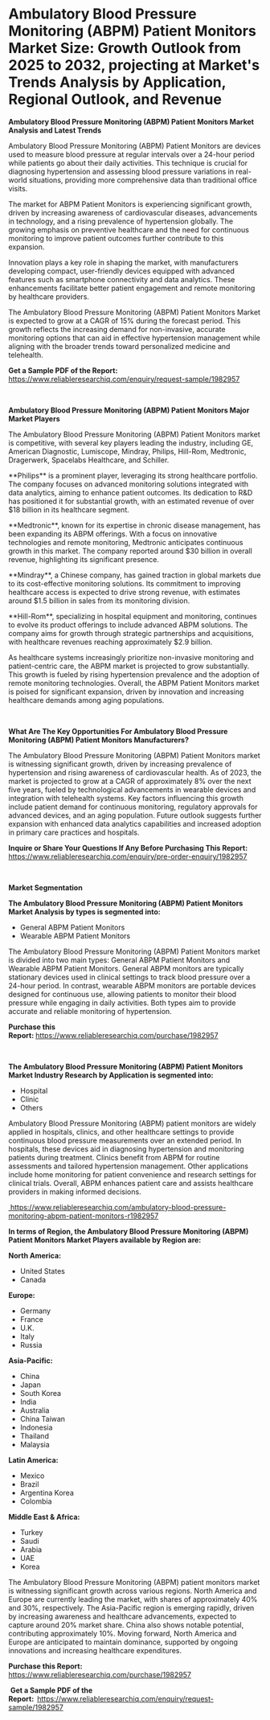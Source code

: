 <p><h1>Ambulatory Blood Pressure Monitoring (ABPM) Patient Monitors Market Size: Growth Outlook from 2025 to 2032, projecting at Market's Trends Analysis by Application, Regional Outlook, and Revenue</h1></p><p><strong>Ambulatory Blood Pressure Monitoring (ABPM) Patient Monitors Market Analysis and Latest Trends</strong></p>
<p><p>Ambulatory Blood Pressure Monitoring (ABPM) Patient Monitors are devices used to measure blood pressure at regular intervals over a 24-hour period while patients go about their daily activities. This technique is crucial for diagnosing hypertension and assessing blood pressure variations in real-world situations, providing more comprehensive data than traditional office visits.</p><p>The market for ABPM Patient Monitors is experiencing significant growth, driven by increasing awareness of cardiovascular diseases, advancements in technology, and a rising prevalence of hypertension globally. The growing emphasis on preventive healthcare and the need for continuous monitoring to improve patient outcomes further contribute to this expansion.</p><p>Innovation plays a key role in shaping the market, with manufacturers developing compact, user-friendly devices equipped with advanced features such as smartphone connectivity and data analytics. These enhancements facilitate better patient engagement and remote monitoring by healthcare providers.</p><p>The Ambulatory Blood Pressure Monitoring (ABPM) Patient Monitors Market is expected to grow at a CAGR of 15% during the forecast period. This growth reflects the increasing demand for non-invasive, accurate monitoring options that can aid in effective hypertension management while aligning with the broader trends toward personalized medicine and telehealth.</p></p>
<p><strong>Get a Sample PDF of the Report:&nbsp;</strong> <a href="https://www.reliableresearchiq.com/enquiry/request-sample/1982957?utm_campaign=3683&utm_medium=2&utm_source=Github&utm_content=ia&utm_term=16042025&utm_id=ambulatory-blood-pressure-monitoring-abpm-patient-monitors">https://www.reliableresearchiq.com/enquiry/request-sample/1982957</a></p>
<p>&nbsp;</p>
<p><strong>Ambulatory Blood Pressure Monitoring (ABPM) Patient Monitors Major Market Players</strong></p>
<p><p>The Ambulatory Blood Pressure Monitoring (ABPM) Patient Monitors market is competitive, with several key players leading the industry, including GE, American Diagnostic, Lumiscope, Mindray, Philips, Hill-Rom, Medtronic, Dragerwerk, Spacelabs Healthcare, and Schiller.</p><p>**Philips** is a prominent player, leveraging its strong healthcare portfolio. The company focuses on advanced monitoring solutions integrated with data analytics, aiming to enhance patient outcomes. Its dedication to R&D has positioned it for substantial growth, with an estimated revenue of over $18 billion in its healthcare segment.</p><p>**Medtronic**, known for its expertise in chronic disease management, has been expanding its ABPM offerings. With a focus on innovative technologies and remote monitoring, Medtronic anticipates continuous growth in this market. The company reported around $30 billion in overall revenue, highlighting its significant presence.</p><p>**Mindray**, a Chinese company, has gained traction in global markets due to its cost-effective monitoring solutions. Its commitment to improving healthcare access is expected to drive strong revenue, with estimates around $1.5 billion in sales from its monitoring division.</p><p>**Hill-Rom**, specializing in hospital equipment and monitoring, continues to evolve its product offerings to include advanced ABPM solutions. The company aims for growth through strategic partnerships and acquisitions, with healthcare revenues reaching approximately $2.9 billion.</p><p>As healthcare systems increasingly prioritize non-invasive monitoring and patient-centric care, the ABPM market is projected to grow substantially. This growth is fueled by rising hypertension prevalence and the adoption of remote monitoring technologies. Overall, the ABPM Patient Monitors market is poised for significant expansion, driven by innovation and increasing healthcare demands among aging populations.</p></p>
<p>&nbsp;</p>
<p><strong>What Are The Key Opportunities For Ambulatory Blood Pressure Monitoring (ABPM) Patient Monitors Manufacturers?</strong></p>
<p><p>The Ambulatory Blood Pressure Monitoring (ABPM) Patient Monitors market is witnessing significant growth, driven by increasing prevalence of hypertension and rising awareness of cardiovascular health. As of 2023, the market is projected to grow at a CAGR of approximately 8% over the next five years, fueled by technological advancements in wearable devices and integration with telehealth systems. Key factors influencing this growth include patient demand for continuous monitoring, regulatory approvals for advanced devices, and an aging population. Future outlook suggests further expansion with enhanced data analytics capabilities and increased adoption in primary care practices and hospitals.</p></p>
<p><strong>Inquire or Share Your Questions If Any Before Purchasing This Report:</strong> <a href="https://www.reliableresearchiq.com/enquiry/pre-order-enquiry/1982957?utm_campaign=3683&utm_medium=2&utm_source=Github&utm_content=ia&utm_term=16042025&utm_id=ambulatory-blood-pressure-monitoring-abpm-patient-monitors">https://www.reliableresearchiq.com/enquiry/pre-order-enquiry/1982957</a></p>
<p>&nbsp;</p>
<p><strong>Market Segmentation</strong></p>
<p><strong>The Ambulatory Blood Pressure Monitoring (ABPM) Patient Monitors Market Analysis by types is segmented into:</strong></p>
<p><ul><li>General ABPM Patient Monitors</li><li>Wearable ABPM Patient Monitors</li></ul></p>
<p><p>The Ambulatory Blood Pressure Monitoring (ABPM) Patient Monitors market is divided into two main types: General ABPM Patient Monitors and Wearable ABPM Patient Monitors. General ABPM monitors are typically stationary devices used in clinical settings to track blood pressure over a 24-hour period. In contrast, wearable ABPM monitors are portable devices designed for continuous use, allowing patients to monitor their blood pressure while engaging in daily activities. Both types aim to provide accurate and reliable monitoring of hypertension.</p></p>
<p><strong>Purchase this Report:&nbsp;</strong><a href="https://www.reliableresearchiq.com/purchase/1982957?utm_campaign=3683&utm_medium=2&utm_source=Github&utm_content=ia&utm_term=16042025&utm_id=ambulatory-blood-pressure-monitoring-abpm-patient-monitors">https://www.reliableresearchiq.com/purchase/1982957</a></p>
<p>&nbsp;</p>
<p><strong>The Ambulatory Blood Pressure Monitoring (ABPM) Patient Monitors Market Industry Research by Application is segmented into:</strong></p>
<p><ul><li>Hospital</li><li>Clinic</li><li>Others</li></ul></p>
<p><p>Ambulatory Blood Pressure Monitoring (ABPM) patient monitors are widely applied in hospitals, clinics, and other healthcare settings to provide continuous blood pressure measurements over an extended period. In hospitals, these devices aid in diagnosing hypertension and monitoring patients during treatment. Clinics benefit from ABPM for routine assessments and tailored hypertension management. Other applications include home monitoring for patient convenience and research settings for clinical trials. Overall, ABPM enhances patient care and assists healthcare providers in making informed decisions.</p></p>
<p><a href="https://www.reliableresearchiq.com/ambulatory-blood-pressure-monitoring-abpm-patient-monitors-r1982957?utm_campaign=3683&utm_medium=2&utm_source=Github&utm_content=ia&utm_term=16042025&utm_id=ambulatory-blood-pressure-monitoring-abpm-patient-monitors">&nbsp;https://www.reliableresearchiq.com/ambulatory-blood-pressure-monitoring-abpm-patient-monitors-r1982957</a></p>
<p><strong>In terms of Region, the Ambulatory Blood Pressure Monitoring (ABPM) Patient Monitors Market Players available by Region are:</strong></p>
<p>
    <p> <strong> North America: </strong>
        <ul>
            <li>United States</li>
            <li>Canada</li>
        </ul>
        </p> 
    <p> <strong> Europe: </strong>
        <ul>
            <li>Germany</li>
            <li>France</li>
            <li>U.K.</li>
            <li>Italy</li>
            <li>Russia</li>
        </ul>
        </p> 
    <p> <strong> Asia-Pacific: </strong>
        <ul>
            <li>China</li>
            <li>Japan</li>
            <li>South Korea</li>
            <li>India</li>
            <li>Australia</li>
            <li>China Taiwan</li>
            <li>Indonesia</li>
            <li>Thailand</li>
            <li>Malaysia</li>
        </ul>
        </p> 
    <p> <strong> Latin America: </strong>
        <ul>
            <li>Mexico</li>
            <li>Brazil</li>
            <li>Argentina Korea</li>
            <li>Colombia</li>
        </ul>
        </p> 
    <p> <strong> Middle East & Africa: </strong>
        <ul>
            <li>Turkey</li>
            <li>Saudi</li>
            <li>Arabia</li>
            <li>UAE</li>
            <li>Korea</li>
        </ul>
    </p>
    </p>
<p><p>The Ambulatory Blood Pressure Monitoring (ABPM) patient monitors market is witnessing significant growth across various regions. North America and Europe are currently leading the market, with shares of approximately 40% and 30%, respectively. The Asia-Pacific region is emerging rapidly, driven by increasing awareness and healthcare advancements, expected to capture around 20% market share. China also shows notable potential, contributing approximately 10%. Moving forward, North America and Europe are anticipated to maintain dominance, supported by ongoing innovations and increasing healthcare expenditures.</p></p>
<p><strong>Purchase this Report: </strong><a href="https://www.reliableresearchiq.com/purchase/1982957?utm_campaign=3683&utm_medium=2&utm_source=Github&utm_content=ia&utm_term=16042025&utm_id=ambulatory-blood-pressure-monitoring-abpm-patient-monitors">https://www.reliableresearchiq.com/purchase/1982957</a></p>
<p>&nbsp;<strong>Get a Sample PDF of the Report:&nbsp;&nbsp;</strong><a href="https://www.reliableresearchiq.com/enquiry/request-sample/1982957?utm_campaign=3683&utm_medium=2&utm_source=Github&utm_content=ia&utm_term=16042025&utm_id=ambulatory-blood-pressure-monitoring-abpm-patient-monitors">https://www.reliableresearchiq.com/enquiry/request-sample/1982957</a></p>
<p><strong></strong></p>
<p><p></p><p></p><p></p></p>